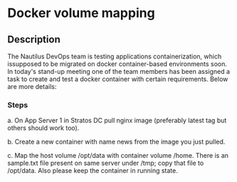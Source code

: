 # Docker volume mapping

## Description

The Nautilus DevOps team is testing applications containerization, which issupposed to be migrated on docker container-based environments soon. In today's stand-up meeting one of the team members has been assigned a task to create and test a docker container with certain requirements. Below are more details:

### Steps

a. On App Server 1 in Stratos DC pull nginx image (preferably latest tag but others should work too).


b. Create a new container with name news from the image you just pulled.


c. Map the host volume /opt/data with container volume /home. There is an sample.txt file present on same server under /tmp; copy that file to /opt/data. Also please keep the container in running state.
